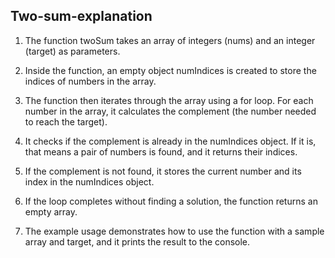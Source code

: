 ## Two-sum-explanation

1. The function twoSum takes an array of integers (nums) and an integer (target) as parameters.

2. Inside the function, an empty object numIndices is created to store the indices of numbers in the array.

3. The function then iterates through the array using a for loop. For each number in the array, it calculates the complement (the number needed to reach the target).

4. It checks if the complement is already in the numIndices object. If it is, that means a pair of numbers is found, and it returns their indices.

5. If the complement is not found, it stores the current number and its index in the numIndices object.

6. If the loop completes without finding a solution, the function returns an empty array.

7. The example usage demonstrates how to use the function with a sample array and target, and it prints the result to the console.